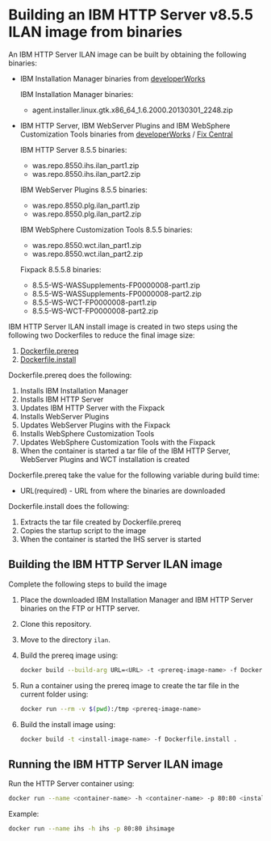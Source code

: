 # Building an IBM HTTP Server v8.5.5 ILAN image from binaries

An IBM HTTP Server ILAN image can be built by obtaining the following binaries:
* IBM Installation Manager binaries from [developerWorks](http://www.ibm.com/developerworks/downloads/ws/wasdevelopers/)

  IBM Installation Manager binaries:
  * agent.installer.linux.gtk.x86_64_1.6.2000.20130301_2248.zip

* IBM HTTP Server, IBM WebServer Plugins and IBM WebSphere Customization Tools binaries from [developerWorks](http://www.ibm.com/developerworks/downloads/ws/wasdevelopers/) / [Fix Central](http://www-933.ibm.com/support/fixcentral/)

  IBM HTTP Server 8.5.5 binaries:
  * was.repo.8550.ihs.ilan_part1.zip
  * was.repo.8550.ihs.ilan_part2.zip

  IBM WebServer Plugins 8.5.5 binaries:
  * was.repo.8550.plg.ilan_part1.zip
  * was.repo.8550.plg.ilan_part2.zip

  IBM WebSphere Customization Tools 8.5.5 binaries:
  * was.repo.8550.wct.ilan_part1.zip
  * was.repo.8550.wct.ilan_part2.zip
 
  Fixpack 8.5.5.8 binaries:
  * 8.5.5-WS-WASSupplements-FP0000008-part1.zip
  * 8.5.5-WS-WASSupplements-FP0000008-part2.zip
  * 8.5.5-WS-WCT-FP0000008-part1.zip
  * 8.5.5-WS-WCT-FP0000008-part2.zip
  
IBM HTTP Server ILAN install image is created in two steps using the following two Dockerfiles to reduce the final image size:

1. [Dockerfile.prereq](Dockerfile.prereq)
2. [Dockerfile.install](Dockerfile.install)

Dockerfile.prereq does the following:

1. Installs IBM Installation Manager
2. Installs IBM HTTP Server
3. Updates IBM HTTP Server with the Fixpack
4. Installs WebServer Plugins
5. Updates WebServer Plugins with the Fixpack
6. Installs WebSphere Customization Tools
7. Updates WebSphere Customization Tools with the Fixpack
8. When the container is started a tar file of the IBM HTTP Server, WebServer Plugins and WCT installation is created

Dockerfile.prereq take the value for the following variable during build time:

* URL(required) - URL from where the binaries are downloaded

Dockerfile.install does the following:     

1. Extracts the tar file created by Dockerfile.prereq
2. Copies the startup script to the image
3. When the container is started the IHS server is started

## Building the IBM HTTP Server ILAN image

Complete the following steps to build the image

1. Place the downloaded IBM Installation Manager and IBM HTTP Server binaries on the FTP or HTTP server.
2. Clone this repository.
3. Move to the directory `ilan`.
4. Build the prereq image using:

    ```bash
    docker build --build-arg URL=<URL> -t <prereq-image-name> -f Dockerfile.prereq .
    ```

5. Run a container using the prereq image to create the tar file in the current folder using:

    ```bash
    docker run --rm -v $(pwd):/tmp <prereq-image-name>
    ```

6. Build the install image using:       

    ```bash
    docker build -t <install-image-name> -f Dockerfile.install .
    ```

## Running the IBM HTTP Server ILAN image

Run the HTTP Server container using:

```bash
docker run --name <container-name> -h <container-name> -p 80:80 <install-image-name>
```
Example:
    
```bash
docker run --name ihs -h ihs -p 80:80 ihsimage
```
